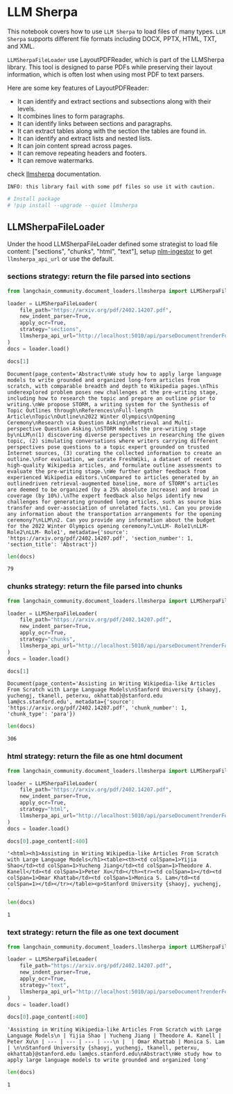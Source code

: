 # LLM Sherpa

This notebook covers how to use `LLM Sherpa` to load files of many types. `LLM Sherpa` supports different file formats including DOCX, PPTX, HTML, TXT, and XML.

`LLMSherpaFileLoader` use LayoutPDFReader, which is part of the LLMSherpa library. This tool is designed to parse PDFs while preserving their layout information, which is often lost when using most PDF to text parsers.

Here are some key features of LayoutPDFReader:

* It can identify and extract sections and subsections along with their levels.
* It combines lines to form paragraphs.
* It can identify links between sections and paragraphs.
* It can extract tables along with the section the tables are found in.
* It can identify and extract lists and nested lists.
* It can join content spread across pages.
* It can remove repeating headers and footers.
* It can remove watermarks.

check [llmsherpa](https://llmsherpa.readthedocs.io/en/latest/) documentation.

`INFO: this library fail with some pdf files so use it with caution.`


```python
# Install package
# !pip install --upgrade --quiet llmsherpa
```

## LLMSherpaFileLoader

Under the hood LLMSherpaFileLoader defined some strategist to load file content: ["sections", "chunks", "html", "text"], setup [nlm-ingestor](https://github.com/nlmatics/nlm-ingestor) to get `llmsherpa_api_url` or use the default.

### sections strategy: return the file parsed into sections


```python
from langchain_community.document_loaders.llmsherpa import LLMSherpaFileLoader

loader = LLMSherpaFileLoader(
    file_path="https://arxiv.org/pdf/2402.14207.pdf",
    new_indent_parser=True,
    apply_ocr=True,
    strategy="sections",
    llmsherpa_api_url="http://localhost:5010/api/parseDocument?renderFormat=all",
)
docs = loader.load()
```


```python
docs[1]
```




    Document(page_content='Abstract\nWe study how to apply large language models to write grounded and organized long-form articles from scratch, with comparable breadth and depth to Wikipedia pages.\nThis underexplored problem poses new challenges at the pre-writing stage, including how to research the topic and prepare an outline prior to writing.\nWe propose STORM, a writing system for the Synthesis of Topic Outlines through\nReferences\nFull-length Article\nTopic\nOutline\n2022 Winter Olympics\nOpening Ceremony\nResearch via Question Asking\nRetrieval and Multi-perspective Question Asking.\nSTORM models the pre-writing stage by\nLLM\n(1) discovering diverse perspectives in researching the given topic, (2) simulating conversations where writers carrying different perspectives pose questions to a topic expert grounded on trusted Internet sources, (3) curating the collected information to create an outline.\nFor evaluation, we curate FreshWiki, a dataset of recent high-quality Wikipedia articles, and formulate outline assessments to evaluate the pre-writing stage.\nWe further gather feedback from experienced Wikipedia editors.\nCompared to articles generated by an outlinedriven retrieval-augmented baseline, more of STORM’s articles are deemed to be organized (by a 25% absolute increase) and broad in coverage (by 10%).\nThe expert feedback also helps identify new challenges for generating grounded long articles, such as source bias transfer and over-association of unrelated facts.\n1. Can you provide any information about the transportation arrangements for the opening ceremony?\nLLM\n2. Can you provide any information about the budget for the 2022 Winter Olympics opening ceremony?…\nLLM- Role1\nLLM- Role2\nLLM- Role1', metadata={'source': 'https://arxiv.org/pdf/2402.14207.pdf', 'section_number': 1, 'section_title': 'Abstract'})




```python
len(docs)
```




    79



### chunks strategy: return the file parsed into chunks


```python
from langchain_community.document_loaders.llmsherpa import LLMSherpaFileLoader

loader = LLMSherpaFileLoader(
    file_path="https://arxiv.org/pdf/2402.14207.pdf",
    new_indent_parser=True,
    apply_ocr=True,
    strategy="chunks",
    llmsherpa_api_url="http://localhost:5010/api/parseDocument?renderFormat=all",
)
docs = loader.load()
```


```python
docs[1]
```




    Document(page_content='Assisting in Writing Wikipedia-like Articles From Scratch with Large Language Models\nStanford University {shaoyj, yuchengj, tkanell, peterxu, okhattab}@stanford.edu lam@cs.stanford.edu', metadata={'source': 'https://arxiv.org/pdf/2402.14207.pdf', 'chunk_number': 1, 'chunk_type': 'para'})




```python
len(docs)
```




    306



### html strategy: return the file as one html document


```python
from langchain_community.document_loaders.llmsherpa import LLMSherpaFileLoader

loader = LLMSherpaFileLoader(
    file_path="https://arxiv.org/pdf/2402.14207.pdf",
    new_indent_parser=True,
    apply_ocr=True,
    strategy="html",
    llmsherpa_api_url="http://localhost:5010/api/parseDocument?renderFormat=all",
)
docs = loader.load()
```


```python
docs[0].page_content[:400]
```




    '<html><h1>Assisting in Writing Wikipedia-like Articles From Scratch with Large Language Models</h1><table><th><td colSpan=1>Yijia Shao</td><td colSpan=1>Yucheng Jiang</td><td colSpan=1>Theodore A. Kanell</td><td colSpan=1>Peter Xu</td></th><tr><td colSpan=1></td><td colSpan=1>Omar Khattab</td><td colSpan=1>Monica S. Lam</td><td colSpan=1></td></tr></table><p>Stanford University {shaoyj, yuchengj, '




```python
len(docs)
```




    1



### text strategy: return the file as one text document


```python
from langchain_community.document_loaders.llmsherpa import LLMSherpaFileLoader

loader = LLMSherpaFileLoader(
    file_path="https://arxiv.org/pdf/2402.14207.pdf",
    new_indent_parser=True,
    apply_ocr=True,
    strategy="text",
    llmsherpa_api_url="http://localhost:5010/api/parseDocument?renderFormat=all",
)
docs = loader.load()
```


```python
docs[0].page_content[:400]
```




    'Assisting in Writing Wikipedia-like Articles From Scratch with Large Language Models\n | Yijia Shao | Yucheng Jiang | Theodore A. Kanell | Peter Xu\n | --- | --- | --- | ---\n |  | Omar Khattab | Monica S. Lam | \n\nStanford University {shaoyj, yuchengj, tkanell, peterxu, okhattab}@stanford.edu lam@cs.stanford.edu\nAbstract\nWe study how to apply large language models to write grounded and organized long'




```python
len(docs)
```




    1



